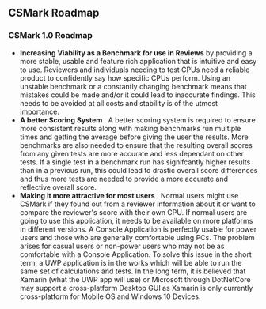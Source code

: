 ## CSMark Roadmap

### CSMark 1.0 Roadmap
* __Increasing Viability as a Benchmark for use in Reviews__ by providing a more stable, usable and feature rich application that is intuitive and easy to use.
Reviewers and individuals needing to test CPUs need a reliable product to confidently say how specific CPUs perform. Using an unstable benchmark or a constantly changing benchmark means that
mistakes could be made and/or it could lead to inaccurate findings. This needs to be avoided at all costs and stability is of the utmost importance.
* __A better Scoring System__ . A better scoring system is required to ensure more consistent results along with making benchmarks run multiple times and getting the average before giving the user the results.
More benchmarks are also needed to ensure that the resulting overall scores from any given tests are more accurate and less dependant on other tests.
If a single test in a benchmark run has signifcantly higher results than in a previous run, this could lead to drastic overall score differences and thus more tests are needed to provide a more accurate and reflective overall score.
* __Making it more attractive for most users__ . Normal users might use CSMark if they found out from a reviewer information about it or want to compare the reviewer's score with their own CPU.
If normal users are going to use this application, it needs to be available on more platforms in different versions. A Console Application is perfectly usable for power users and those who are generally comfortable using PCs.
The problem arises for casual users or non-power users who may not be as comfortable with a Console Application. To solve this issue in the short term, a UWP application is in the works which will be able to run the same set of calculations and tests.
In the long term, it is believed that Xamarin (what the UWP app will use) or Microsoft through DotNetCore may support a cross-platform Desktop GUI as Xamarin is only currently cross-platform for Mobile OS and Windows 10 Devices.
